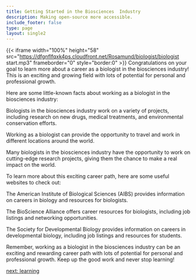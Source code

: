 ```yaml
---
title: Getting Started in the Biosciences  Industry
description: Making open-source more accessible.
include_footer: false
type: page
layout: single2
---
```


{{< iframe width="100%" height="58" src="https://dfgnflfqxk4ps.cloudfront.net/Rosamund/biologist/biologist start.mp3" frameborder="0" style="border:0" >}}
Congratulations on your goal to learn more about a career as a biologist in the biosciences industry! This is an exciting and growing field with lots of potential for personal and professional growth.

Here are some little-known facts about working as a biologist in the biosciences industry:

Biologists in the biosciences industry work on a variety of projects, including research on new drugs, medical treatments, and environmental conservation efforts.

Working as a biologist can provide the opportunity to travel and work in different locations around the world.

Many biologists in the biosciences industry have the opportunity to work on cutting-edge research projects, giving them the chance to make a real impact on the world.

To learn more about this exciting career path, here are some useful websites to check out:

The American Institute of Biological Sciences (AIBS) provides information on careers in biology and resources for biologists.

The BioScience Alliance offers career resources for biologists, including job listings and networking opportunities.

The Society for Developmental Biology provides information on careers in developmental biology, including job listings and resources for students.

Remember, working as a biologist in the biosciences industry can be an exciting and rewarding career path with lots of potential for personal and professional growth. Keep up the good work and never stop learning!


<a href="https://workdojos.com/biologist/learning">next: learning</a>
